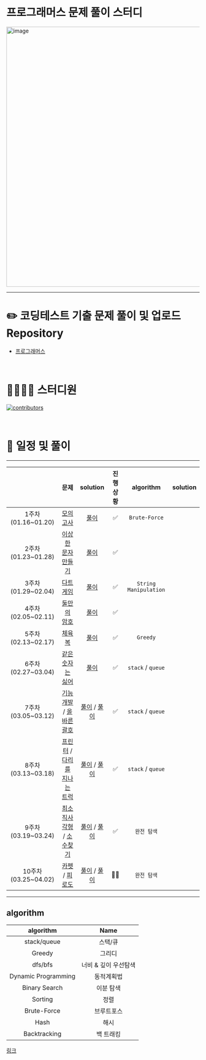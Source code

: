 # 프로그래머스 문제 풀이 스터디

<img width="677" alt="image" src="https://user-images.githubusercontent.com/76567238/215252545-9c67b9dd-9429-4cd4-8797-3e04968856e2.png">

---

# ✏️ **코딩테스트 기출 문제 풀이 및 업로드 Repository**

- [프로그래머스](https://school.programmers.co.kr/learn/challenges?order=acceptance_desc&page=1)

<br>

# 👨‍👩‍👧‍👦 스터디원

[![contributors](https://contrib.rocks/image?repo=Gamangjum-lihou/coding-test-study)](https://github.com/Gamangjum-lihou/coding-test-study/graphs/contributors)

<br>

# 📅 일정 및 풀이

---

|                     |                                                                               문제                                                                                |                                                                                                                                   solution                                                                                                                                   | 진행 상황 |       algorithm       | solution |
| :-----------------: | :---------------------------------------------------------------------------------------------------------------------------------------------------------------: | :--------------------------------------------------------------------------------------------------------------------------------------------------------------------------------------------------------------------------------------------------------------------------: | :-------: | :-------------------: | :------: |
| 1주차(01.16~01.20)  |                                           [모의 고사](https://school.programmers.co.kr/learn/courses/30/lessons/42840)                                            |                                                                           [풀이](https://github.com/Gamangjum-lihou/coding-test-study/blob/main/level-1/%EB%AA%A8%EC%9D%98_%EA%B3%A0%EC%82%AC.js)                                                                            |    ✅     |     `Brute-Force`     |
| 2주차(01.23~01.28)  |                                       [이상한 문자 만들기](https://school.programmers.co.kr/learn/courses/30/lessons/12930)                                       |                                                         [풀이](https://github.com/Gamangjum-lihou/coding-test-study/blob/main/level-1/%EC%9D%B4%EC%83%81%ED%95%9C_%EB%AC%B8%EC%9E%90_%EB%A7%8C%EB%93%A4%EA%B8%B0.js)                                                         |    ✅     |
| 3주차(01.29~02.04)  |                                           [다트 게임](https://school.programmers.co.kr/learn/courses/30/lessons/17682)                                            |                                                                           [풀이](https://github.com/Gamangjum-lihou/coding-test-study/blob/main/level-1/%EB%8B%A4%ED%8A%B8_%EA%B2%8C%EC%9E%84.js)                                                                            |    ✅     | `String Manipulation` |
| 4주차(02.05~02.11)  |                                          [둘만의 암호](https://school.programmers.co.kr/learn/courses/30/lessons/155652)                                          |                                                                       [풀이](https://github.com/Gamangjum-lihou/coding-test-study/blob/main/level-1/%EB%91%98%EB%A7%8C%EC%9D%98_%EC%95%94%ED%98%B8.js)                                                                       |    ✅     |
| 5주차(02.13~02.17)  |                                   [체육복](https://school.programmers.co.kr/learn/courses/30/lessons/42862?language=javascript)                                   |                                                                                [풀이](https://github.com/Gamangjum-lihou/coding-test-study/blob/main/level-1/%EC%B2%B4%EC%9C%A1%EB%B3%B5.js)                                                                                 |    ✅     |       `Greedy`        |
| 6주차(02.27~03.04)  |                                        [같은숫자는 싫어](https://school.programmers.co.kr/learn/courses/30/lessons/12906)                                         |                                                                                [풀이](https://github.com/Gamangjum-lihou/coding-test-study/blob/main/level-1/%EC%B2%B4%EC%9C%A1%EB%B3%B5.js)                                                                                 |    ✅     |   `stack` / `queue`   |
| 7주차(03.05~03.12)  |   [기능 개발](https://school.programmers.co.kr/learn/courses/30/lessons/42586) / [올바른 괄호](https://school.programmers.co.kr/learn/courses/30/lessons/12909)   |          [풀이](https://github.com/Gamangjum-lihou/coding-test-study/blob/main/level-2/%EA%B8%B0%EB%8A%A5%EA%B0%9C%EB%B0%9C.js) / [풀이](https://github.com/Gamangjum-lihou/coding-test-study/blob/main/level-2/%EC%98%AC%EB%B0%94%EB%A5%B8_%EA%B4%84%ED%98%B8.js)           |    ✅     |   `stack` / `queue`   |
| 8주차(03.13~03.18)  | [프린터](https://school.programmers.co.kr/learn/courses/30/lessons/42587) / [다리를 지나는 트럭](https://school.programmers.co.kr/learn/courses/30/lessons/42583) | [풀이](https://github.com/Gamangjum-lihou/coding-test-study/blob/main/level-2/%ED%94%84%EB%A6%B0%ED%84%B0.js) / [풀이](https://github.com/Gamangjum-lihou/coding-test-study/blob/main/level-2/%EB%8B%A4%EB%A6%AC%EB%A5%BC_%EC%A7%80%EB%82%98%EB%8A%94_%ED%8A%B8%EB%9F%AD.js) |    ✅     |   `stack` / `queue`   |
| 9주차(03.19~03.24)  |   [최소직사각형](https://school.programmers.co.kr/learn/courses/30/lessons/86491) / [소수찾기](https://school.programmers.co.kr/learn/courses/30/lessons/42839)   | [풀이](https://github.com/Gamangjum-lihou/coding-test-study/blob/main/level-2/%ED%94%84%EB%A6%B0%ED%84%B0.js) / [풀이](https://github.com/Gamangjum-lihou/coding-test-study/blob/main/level-2/%EB%8B%A4%EB%A6%AC%EB%A5%BC_%EC%A7%80%EB%82%98%EB%8A%94_%ED%8A%B8%EB%9F%AD.js) |    ✅     |      `완전 탐색`      |
| 10주차(03.25~04.02) |        [카펫](https://school.programmers.co.kr/learn/courses/30/lessons/42587) / [피로도](https://school.programmers.co.kr/learn/courses/30/lessons/42583)        | [풀이](https://github.com/Gamangjum-lihou/coding-test-study/blob/main/level-2/%ED%94%84%EB%A6%B0%ED%84%B0.js) / [풀이](https://github.com/Gamangjum-lihou/coding-test-study/blob/main/level-2/%EB%8B%A4%EB%A6%AC%EB%A5%BC_%EC%A7%80%EB%82%98%EB%8A%94_%ED%8A%B8%EB%9F%AD.js) |    🚴‍♂️     |      `완전 탐색`      |

---

## algorithm

|      algorithm      |         Name         |
| :-----------------: | :------------------: |
|     stack/queue     |       스택/큐        |
|       Greedy        |        그리디        |
|       dfs/bfs       | 너비 & 깊이 우선탐색 |
| Dynamic Programming |      동적계획법      |
|    Binary Search    |      이분 탐색       |
|       Sorting       |         정렬         |
|     Brute-Force     |      브루트포스      |
|        Hash         |         해시         |
|    Backtracking     |      백 트래킹       |

[링크](https://velog.io/@pppp0722/%EC%BD%94%EB%94%A9%ED%85%8C%EC%8A%A4%ED%8A%B8-%EB%AC%B8%EC%A0%9C-%EC%9C%A0%ED%98%95-%EC%A0%95%EB%A6%AC)

